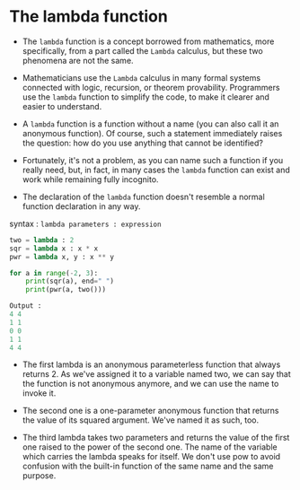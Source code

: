 # The lambda function
- The `lambda` function is a concept borrowed from mathematics, more specifically, from a part called the `Lambda` calculus, but these two phenomena are not the same.

- Mathematicians use the `Lambda` calculus in many formal systems connected with logic, recursion, or theorem provability. Programmers use the `lambda` function to simplify the code, to make it clearer and easier to understand.

- A `lambda` function is a function without a name (you can also call it an anonymous function). Of course, such a statement immediately raises the question: how do you use anything that cannot be identified?

- Fortunately, it's not a problem, as you can name such a function if you really need, but, in fact, in many cases the `lambda` function can exist and work while remaining fully incognito.

- The declaration of the `lambda` function doesn't resemble a normal function declaration in any way.

syntax :
`lambda parameters : expression`

```python
two = lambda : 2
sqr = lambda x : x * x
pwr = lambda x, y : x ** y

for a in range(-2, 3):
    print(sqr(a), end=" ")
    print(pwr(a, two()))

Output :
4 4
1 1
0 0
1 1
4 4
```
- The first lambda is an anonymous parameterless function that always returns 2. As we've assigned it to a variable named two, we can say that the function is not anonymous anymore, and we can use the name to invoke it.

- The second one is a one-parameter anonymous function that returns the value of its squared argument. We've named it as such, too.

- The third lambda takes two parameters and returns the value of the first one raised to the power of the second one. The name of the variable which carries the lambda speaks for itself. We don't use pow to avoid confusion with the built-in function of the same name and the same purpose.